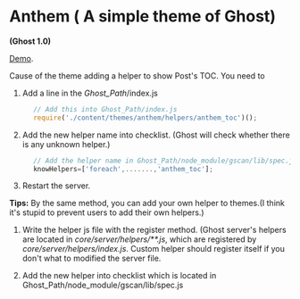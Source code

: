 # Anthem ( A simple theme of Ghost)
**(Ghost 1.0)**

[Demo](http://www.anmane.com/).

Cause of the theme adding a helper to show Post's TOC. You need to 
 1. Add a line in the *Ghost_Path*/index.js
 
```js
      // Add this into Ghost_Path/index.js
      require('./content/themes/anthem/helpers/anthem_toc')();
```
 
 2. Add the new helper name into checklist. (Ghost will check whether there is any unknown helper.)
 
```js
      // Add the helper name in Ghost_Path/node_module/gscan/lib/spec.js which is looked like:
      knowHelpers=['foreach',.......,'anthem_toc'];
```
 
 3. Restart the server.
 
 
**Tips:** By the same method, you can add your own helper to themes.(I think it's stupid to prevent users to add their own helpers.)

1. Write the helper js file with the register method.
(Ghost server's helpers are located in *core/server/helpers/\*\*.js*, which are registered by *core/server/helpers/index.js*.  Custom helper should register itself if you don't what to modified the server file.

2. Add the new helper into checklist which is located in Ghost_Path/node_module/gscan/lib/spec.js
  
  
